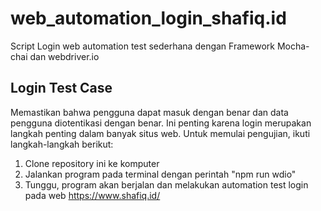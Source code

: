 # web_automation_login_shafiq.id
Script Login web automation test sederhana dengan Framework Mocha-chai dan webdriver.io

## Login Test Case
Memastikan bahwa pengguna dapat masuk dengan benar dan data pengguna diotentikasi dengan benar. Ini penting karena login merupakan langkah penting dalam banyak situs web. Untuk memulai pengujian, ikuti langkah-langkah berikut:
1. Clone repository ini ke komputer
2. Jalankan program pada terminal dengan perintah "npm run wdio"
3. Tunggu, program akan berjalan dan melakukan automation test login pada web https://www.shafiq.id/ 

